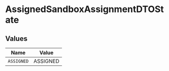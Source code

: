 # AssignedSandboxAssignmentDTOState


## Values

| Name       | Value      |
| ---------- | ---------- |
| `ASSIGNED` | ASSIGNED   |